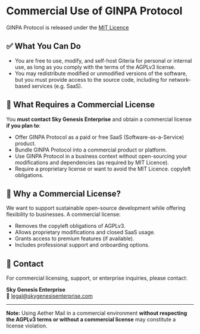 # Commercial Use of GINPA Protocol

GINPA Protocol is released under the [MIT Licence](LICENSE)

## ✅ What You Can Do

- You are free to use, modify, and self-host Giteria for personal or internal use, as long as you comply with the terms of the AGPLv3 license.
- You may redistribute modified or unmodified versions of the software, but you must provide access to the source code, including for network-based services (e.g. SaaS).

## 🚫 What Requires a Commercial License

You **must contact Sky Genesis Enterprise** and obtain a commercial license **if you plan to**:

- Offer GINPA Protocol as a paid or free SaaS (Software-as-a-Service) product.
- Bundle GINPA Protocol into a commercial product or platform.
- Use GINPA Protocol in a business context without open-sourcing your modifications and dependencies (as required by MIT Licence).
- Require a proprietary license or want to avoid the MIT Licence. copyleft obligations.

## 🧾 Why a Commercial License?

We want to support sustainable open-source development while offering flexibility to businesses. A commercial license:

- Removes the copyleft obligations of AGPLv3.
- Allows proprietary modifications and closed SaaS usage.
- Grants access to premium features (if available).
- Includes professional support and onboarding options.

## 📩 Contact

For commercial licensing, support, or enterprise inquiries, please contact:

**Sky Genesis Enterprise**  
📧 legal@skygenesisenterprise.com

---

**Note:** Using Aether Mail in a commercial environment **without respecting the AGPLv3 terms or without a commercial license** may constitute a license violation.
